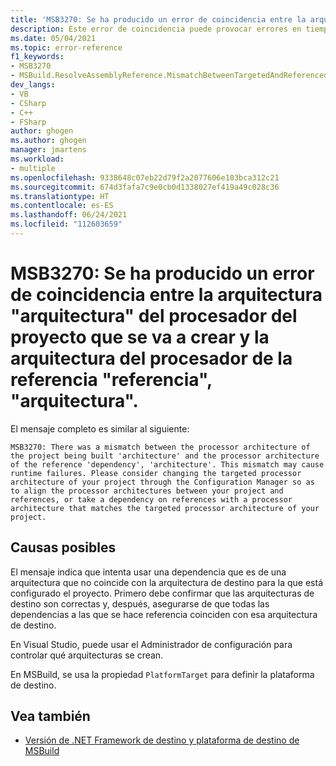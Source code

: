```yaml
---
title: 'MSB3270: Se ha producido un error de coincidencia entre la arquitectura "arquitectura" del procesador del proyecto que se va a crear y la arquitectura del procesador de la referencia "referencia", "arquitectura".'
description: Este error de coincidencia puede provocar errores en tiempo de ejecución. Considere la posibilidad de cambiar la arquitectura del procesador de destino del proyecto mediante el Administrador de configuración para alinear las arquitecturas de procesador entre el proyecto y las referencias, o bien tomar una dependencia de las referencias con una arquitectura de procesador que coincida con la arquitectura de procesador de destino del proyecto.
ms.date: 05/04/2021
ms.topic: error-reference
f1_keywords:
- MSB3270
- MSBuild.ResolveAssemblyReference.MismatchBetweenTargetedAndReferencedArch
dev_langs:
- VB
- CSharp
- C++
- FSharp
author: ghogen
ms.author: ghogen
manager: jmartens
ms.workload:
- multiple
ms.openlocfilehash: 9338648c07eb22d79f2a2077606e103bca312c21
ms.sourcegitcommit: 674d3fafa7c9e0cb0d1338027ef419a49c028c36
ms.translationtype: HT
ms.contentlocale: es-ES
ms.lasthandoff: 06/24/2021
ms.locfileid: "112603659"
---
```

# <a name="msb3270-there-was-a-mismatch-between-the-processor-architecture-of-the-project-being-built-arch-and-the-processor-architecture-of-the-reference-reference-arch"></a>MSB3270: Se ha producido un error de coincidencia entre la arquitectura "arquitectura" del procesador del proyecto que se va a crear y la arquitectura del procesador de la referencia "referencia", "arquitectura".

El mensaje completo es similar al siguiente:

```output
MSB3270: There was a mismatch between the processor architecture of the project being built 'architecture' and the processor architecture of the reference 'dependency', 'architecture'. This mismatch may cause runtime failures. Please consider changing the targeted processor architecture of your project through the Configuration Manager so as to align the processor architectures between your project and references, or take a dependency on references with a processor architecture that matches the targeted processor architecture of your project.
```

## <a name="possible-causes"></a>Causas posibles

El mensaje indica que intenta usar una dependencia que es de una arquitectura que no coincide con la arquitectura de destino para la que está configurado el proyecto. Primero debe confirmar que las arquitecturas de destino son correctas y, después, asegurarse de que todas las dependencias a las que se hace referencia coinciden con esa arquitectura de destino. 

En Visual Studio, puede usar el Administrador de configuración para controlar qué arquitecturas se crean.

En MSBuild, se usa la propiedad `PlatformTarget` para definir la plataforma de destino.

## <a name="see-also"></a>Vea también

- [Versión de .NET Framework de destino y plataforma de destino de MSBuild](../msbuild-target-framework-and-target-platform.md)
